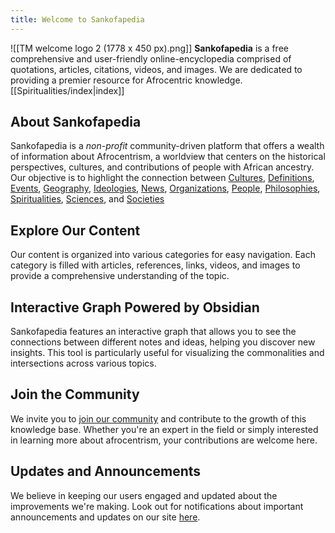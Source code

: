 ```yaml
---
title: Welcome to Sankofapedia
---
```

![[TM welcome logo 2 (1778 x 450 px).png]]
**Sankofapedia** is a free comprehensive and user-friendly online-encyclopedia comprised of quotations, articles, citations, videos, and images. We are dedicated to providing a premier resource for Afrocentric knowledge. [[Spiritualities/index|index]]
## About Sankofapedia 
Sankofapedia is a *non-profit* community-driven platform that offers a wealth of information about Afrocentrism, a worldview that centers on the historical perspectives, cultures, and contributions of people with African ancestry. Our objective is to highlight the connection between [Cultures](https://ubuntu.sankofapedia.org/Cultures/), [Definitions](https://ubuntu.sankofapedia.org/Definitions), [Events](https://ubuntu.sankofapedia.org/Events/), [Geography](https://ubuntu.sankofapedia.org/Geography/), [Ideologies](https://ubuntu.sankofapedia.org/Ideologies/), [News](https://ubuntu.sankofapedia.org/News/), [Organizations](https://ubuntu.sankofapedia.org/Organizations/), [People](https://ubuntu.sankofapedia.org/People/), [Philosophies](https://ubuntu.sankofapedia.org/Philosophies/), [Spiritualities](https://ubuntu.sankofapedia.org/Spiritualities/), [Sciences](https://ubuntu.sankofapedia.org/Sciences/), and [Societies](https://ubuntu.sankofapedia.org/Societies/) 
## Explore Our Content 
Our content is organized into various categories for easy navigation. Each category is filled with articles, references, links, videos, and images to provide a comprehensive understanding of the topic. 
## Interactive Graph Powered by Obsidian
Sankofapedia features an interactive graph that allows you to see the connections between different notes and ideas, helping you discover new insights. This tool is particularly useful for visualizing the commonalities and intersections across various topics. 
## Join the Community 
We invite you to [join our community](https://discord.gg/XU3W4nnBNd) and contribute to the growth of this knowledge base. Whether you're an expert in the field or simply interested in learning more about afrocentrism, your contributions are welcome here.
## Updates and Announcements 
We believe in keeping our users engaged and updated about the improvements we're making. Look out for notifications about important announcements and updates on our site [here](https://www.b1initiative.org).